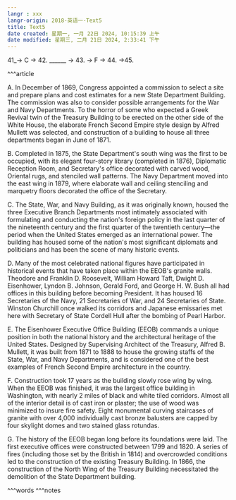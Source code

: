 ```yaml
---
langr : xxx
langr-origin: 2018-英语一-Text5
title: Text5
date created: 星期一, 一月 22日 2024, 10:15:39 上午
date modified: 星期三, 二月 21日 2024, 2:33:41 下午
---
```


41_→ C → 42. ______ → 43. → F → 44. →45.

^^^article


A. In December of 1869, Congress appointed a commission to select a site and prepare plans and cost estimates for a new State Department Building. The commission was also to consider possible arrangements for the War and Navy Departments. To the horror of some who expected a Greek Revival twin of the Treasury Building to be erected on the other side of the White House, the elaborate French Second Empire style design by Alfred Mullett was selected, and construction of a building to house all three departments began in June of 1871.

B. Completed in 1875, the State Department's south wing was the first to be occupied, with its elegant four-story library (completed in 1876), Diplomatic Reception Room, and Secretary's office decorated with carved wood, Oriental rugs, and stenciled wall patterns. The Navy Department moved into the east wing in 1879, where elaborate wall and ceiling stenciling and marquetry floors decorated the office of the Secretary.

C. The State, War, and Navy Building, as it was originally known, housed the three Executive Branch Departments most intimately associated with formulating and conducting the nation's foreign policy in the last quarter of the nineteenth century and the first quarter of the twentieth century—the period when the United States emerged as an international power. The building has housed some of the nation's most significant diplomats and politicians and has been the scene of many historic events.

D. Many of the most celebrated national figures have participated in historical events that have taken place within the EEOB's granite walls. Theodore and Franklin D. Roosevelt, William Howard Taft, Dwight D. Eisenhower, Lyndon B. Johnson, Gerald Ford, and George H. W. Bush all had offices in this building before becoming President. It has housed 16 Secretaries of the Navy, 21 Secretaries of War, and 24 Secretaries of State. Winston Churchill once walked its corridors and Japanese emissaries met here with Secretary of State Cordell Hull after the bombing of Pearl Harbor.

E. The Eisenhower Executive Office Building (EEOB) commands a unique position in both the national history and the architectural heritage of the United States. Designed by Supervising Architect of the Treasury, Alfred B. Mullett, it was built from 1871 to 1888 to house the growing staffs of the State, War, and Navy Departments, and is considered one of the best examples of French Second Empire architecture in the country.

F. Construction took 17 years as the building slowly rose wing by wing. When the EEOB was finished, it was the largest office building in Washington, with nearly 2 miles of black and white tiled corridors. Almost all of the interior detail is of cast iron or plaster; the use of wood was minimized to insure fire safety. Eight monumental curving staircases of granite with over 4,000 individually cast bronze balusters are capped by four skylight domes and two stained glass rotundas.

G. The history of the EEOB began long before its foundations were laid. The first executive offices were constructed between 1799 and 1820. A series of fires (including those set by the British in 1814) and overcrowded conditions led to the construction of the existing Treasury Building. In 1866, the construction of the North Wing of the Treasury Building necessitated the demolition of the State Department building.



^^^words
^^^notes